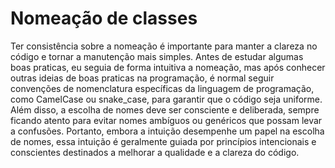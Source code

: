 # Nomeação de classes

Ter consistência sobre a nomeação é importante para manter a clareza no código e tornar a manutenção mais simples. Antes de estudar algumas boas praticas, eu seguia de forma intuitiva a nomeação, mas após conhecer outras ideias de boas praticas na programação, é normal seguir convenções de nomenclatura específicas da linguagem de programação, como CamelCase ou snake_case, para garantir que o código seja uniforme. Além disso, a escolha de nomes deve ser consciente e deliberada, sempre ficando atento para evitar nomes ambíguos ou genéricos que possam levar a confusões. Portanto, embora a intuição desempenhe um papel na escolha de nomes, essa intuição é geralmente guiada por princípios intencionais e conscientes destinados a melhorar a qualidade e a clareza do código.
